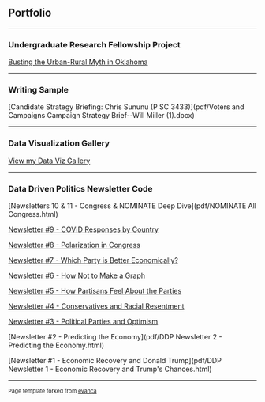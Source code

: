 ## Portfolio

---

### Undergraduate Research Fellowship Project

[Busting the Urban-Rural Myth in Oklahoma](pdf/Busting-the-Oklahoma-Urban-Rural-Myth.html)

---

### Writing Sample

[Candidate Strategy Briefing: Chris Sununu (P SC 3433)](pdf/Voters and Campaigns Campaign Strategy Brief--Will Miller (1).docx)

---

### Data Visualization Gallery

<a href="https://politicaldataanalytics.com/ddp-graph-gallery/">View my Data Viz Gallery</a>

---

### Data Driven Politics Newsletter Code

[Newsletters 10 & 11 - Congress & NOMINATE Deep Dive](pdf/NOMINATE All Congress.html)

[Newsletter #9 - COVID Responses by Country](pdf/Covid-Response-by-Country.html)

[Newsletter #8 - Polarization in Congress](pdf/U.S.-Congress-W-Nominate-Map.html)

[Newsletter #7 - Which Party is Better Economically?](pdf/Who-manages-the-Economy-better-.html)

[Newsletter #6 - How Not to Make a Graph](pdf/Agency-Appropriations-by-Year-Remastered.html)

[Newsletter #5 - How Partisans Feel About the Parties](pdf/DDP-Newsletter--5--How-Partisans-Feel-About-the-Parties.html)

[Newsletter #4 - Conservatives and Racial Resentment](pdf/DDP-Newsletter--4--Racial-Resentment-by-Party.html)

[Newsletter #3 - Political Parties and Optimism](pdf/DDP-Newsletter--3--Optimism-by-Party.html)

[Newsletter #2 - Predicting the Economy](pdf/DDP Newsletter 2 - Predicting the Economy.html)

[Newsletter #1 - Economic Recovery and Donald Trump](pdf/DDP Newsletter 1 - Economic Recovery and Trump's Chances.html)

---


<p style="font-size:11px">Page template forked from <a href="https://github.com/evanca/quick-portfolio">evanca</a></p>
<!-- Remove above link if you don't want to attibute -->
